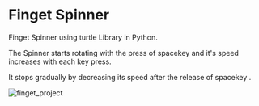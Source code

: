 # Finget Spinner
Finget Spinner using turtle Library in Python.

The Spinner starts rotating with the press of spacekey and it's speed increases with each key press.

It stops gradually by decreasing its speed after the release of spacekey .

![finget_project](https://user-images.githubusercontent.com/48902030/121767411-aaacde00-cb75-11eb-8d1a-3877a8b31269.PNG)
